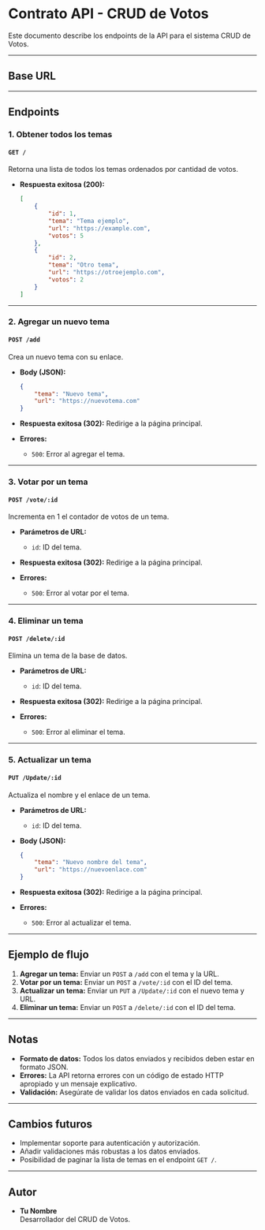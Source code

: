 # Contrato API - CRUD de Votos

Este documento describe los endpoints de la API para el sistema CRUD de Votos.

---

## Base URL


---

## Endpoints

### **1. Obtener todos los temas**

#### `GET /`
Retorna una lista de todos los temas ordenados por cantidad de votos.

- **Respuesta exitosa (200):**
    ```json
    [
        {
            "id": 1,
            "tema": "Tema ejemplo",
            "url": "https://example.com",
            "votos": 5
        },
        {
            "id": 2,
            "tema": "Otro tema",
            "url": "https://otroejemplo.com",
            "votos": 2
        }
    ]
    ```

---

### **2. Agregar un nuevo tema**

#### `POST /add`
Crea un nuevo tema con su enlace.

- **Body (JSON):**
    ```json
    {
        "tema": "Nuevo tema",
        "url": "https://nuevotema.com"
    }
    ```

- **Respuesta exitosa (302):** Redirige a la página principal.

- **Errores:**
    - `500`: Error al agregar el tema.

---

### **3. Votar por un tema**

#### `POST /vote/:id`
Incrementa en 1 el contador de votos de un tema.

- **Parámetros de URL:**
    - `id`: ID del tema.

- **Respuesta exitosa (302):** Redirige a la página principal.

- **Errores:**
    - `500`: Error al votar por el tema.

---

### **4. Eliminar un tema**

#### `POST /delete/:id`
Elimina un tema de la base de datos.

- **Parámetros de URL:**
    - `id`: ID del tema.

- **Respuesta exitosa (302):** Redirige a la página principal.

- **Errores:**
    - `500`: Error al eliminar el tema.

---

### **5. Actualizar un tema**

#### `PUT /Update/:id`
Actualiza el nombre y el enlace de un tema.

- **Parámetros de URL:**
    - `id`: ID del tema.

- **Body (JSON):**
    ```json
    {
        "tema": "Nuevo nombre del tema",
        "url": "https://nuevoenlace.com"
    }
    ```

- **Respuesta exitosa (302):** Redirige a la página principal.

- **Errores:**
    - `500`: Error al actualizar el tema.

---

## Ejemplo de flujo

1. **Agregar un tema:** 
   Enviar un `POST` a `/add` con el tema y la URL.
2. **Votar por un tema:** 
   Enviar un `POST` a `/vote/:id` con el ID del tema.
3. **Actualizar un tema:** 
   Enviar un `PUT` a `/Update/:id` con el nuevo tema y URL.
4. **Eliminar un tema:** 
   Enviar un `POST` a `/delete/:id` con el ID del tema.

---

## Notas

- **Formato de datos:** Todos los datos enviados y recibidos deben estar en formato JSON.
- **Errores:** La API retorna errores con un código de estado HTTP apropiado y un mensaje explicativo.
- **Validación:** Asegúrate de validar los datos enviados en cada solicitud.

---

## Cambios futuros

- Implementar soporte para autenticación y autorización.
- Añadir validaciones más robustas a los datos enviados.
- Posibilidad de paginar la lista de temas en el endpoint `GET /`.

---

## Autor

- **Tu Nombre**  
  Desarrollador del CRUD de Votos.
